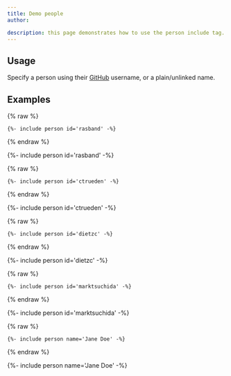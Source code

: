 ```yaml
---
title: Demo people
author:

description: this page demonstrates how to use the person include tag.
---
```


## Usage

Specify a person using their [GitHub](/develop/github) username, or a plain/unlinked name.

## Examples

{% raw %}
```
{%- include person id='rasband' -%}
```
{% endraw %}

{%- include person id='rasband' -%}

{% raw %}
```
{%- include person id='ctrueden' -%}
```
{% endraw %}

{%- include person id='ctrueden' -%}

{% raw %}
```
{%- include person id='dietzc' -%}
```
{% endraw %}

{%- include person id='dietzc' -%}

{% raw %}
```
{%- include person id='marktsuchida' -%}
```
{% endraw %}

{%- include person id='marktsuchida' -%}

{% raw %}
```
{%- include person name='Jane Doe' -%}
```
{% endraw %}

{%- include person name='Jane Doe' -%}
